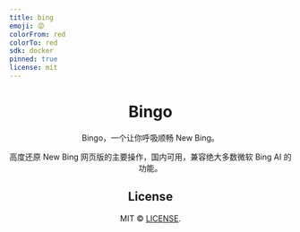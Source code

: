 ```yaml
---
title: bing
emoji: 😡
colorFrom: red
colorTo: red
sdk: docker
pinned: true
license: mit
---
```


<div align="center">

# Bingo 

Bingo，一个让你呼吸顺畅 New Bing。

高度还原 New Bing 网页版的主要操作，国内可用，兼容绝大多数微软 Bing AI 的功能。

## License

MIT © [LICENSE](https://github.com/weaigc/bingo/blob/main/LICENSE).



